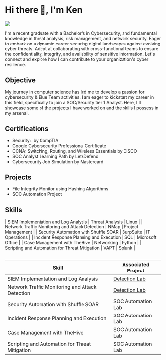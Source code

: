 # Hi there 👋, I'm Ken
<a href="https://linkedin.com/in/ken-mathews"><img src="https://img.shields.io/badge/-LinkedIn-0072b1?&style=for-the-badge&logo=linkedin&logoColor=white" /></a>

I'm a recent graduate with a Bachelor's in Cybersecurity, and fundamental knowledge in threat analysis, risk management, and network security. Eager to embark on a dynamic career securing digital landscapes against evolving cyber threats. Adept at collaborating with cross-functional teams to ensure the confidentiality, integrity, and availability of sensitive information. Let's connect and explore how I can contribute to your organization's cyber resilience.


## Objective

My journey in computer science has led me to develop a passion for cybersecurity & Blue Team activities. I am eager to kickstart my career in this field, specifically to join a SOC/Security tier 1 Analyst.
Here, I'll showcase some of the projects I have worked on and the skills I possess in my arsenal.


## Certifications

- Security+ by CompTIA
- Google Cybersecurity Professional Certificate
- CCNA: Switching, Routing, and Wireless Essentials by CISCO
- SOC Analyst Learning Path by LetsDefend
- Cybersecurity Job Simulation by Mastercard


## Projects

- File Integrity Monitor using Hashing Algorithms
- SOC Automation Project


## Skills

| SIEM Implementation and Log Analysis          | Threat Analysis | Linux |
| Network Traffic Monitoring and Attack Detection | NMap | Project Management |
| Security Automation with Shuffle SOAR         | BurpSuite | IT Operations |
| Incident Response Planning and Execution      | SQL | Microsoft Office |
| Case Management with TheHive                  | Networking | Python |
| Scripting and Automation for Threat Mitigation | VAPT | Splunk |


## 
| Skill                                         | Associated Project         |
|-----------------------------------------------|----------------------------|
| SIEM Implementation and Log Analysis          | <a href="https://google.com">Detection Lab</a>|
| Network Traffic Monitoring and Attack Detection | <a href="https://google.com">Detection Lab</a>|
| Security Automation with Shuffle SOAR         | SOC Automation Lab|
| Incident Response Planning and Execution      | SOC Automation Lab|
| Case Management with TheHive                  | SOC Automation Lab|
| Scripting and Automation for Threat Mitigation | SOC Automation Lab|
